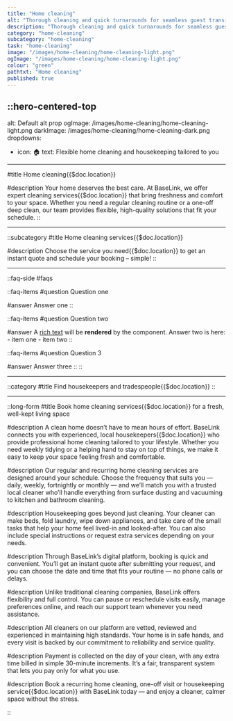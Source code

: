 ```yaml
---
title: "Home cleaning"
alt: "Thorough cleaning and quick turnarounds for seamless guest transitions"
description: "Thorough cleaning and quick turnarounds for seamless guest transitions"
category: "home-cleaning"
subcategory: "home-cleaning"
task: "home-cleaning"
image: "/images/home-cleaning/home-cleaning-light.png"
ogImage: "/images/home-cleaning/home-cleaning-light.png"
colour: "green"
pathtxt: "Home cleaning"
published: true
---
```


::hero-centered-top
---
alt: Default alt prop
ogImage: /images/home-cleaning/home-cleaning-light.png
darkImage: /images/home-cleaning/home-cleaning-dark.png
dropdowns:
  - icon: 🏠
    text: Flexible home cleaning and housekeeping tailored to you
---
#title
Home cleaning{{$doc.location}}

#description
Your home deserves the best care. At BaseLink, we offer expert cleaning services{{$doc.location}} that bring freshness and comfort to your space. Whether you need a regular cleaning routine or a one-off deep clean, our team provides flexible, high-quality solutions that fit your schedule.
::

---

::subcategory
#title
Home cleaning services{{$doc.location}}

#description
Choose the service you need{{$doc.location}} to get an instant quote and schedule your booking – simple!
::

---

::faq-side
#faqs

  ::faq-items
  #question
  Question one

  #answer
  Answer one
  ::

  ::faq-items
  #question
  Question two

  #answer
  A [rich text](/services/commercial-cleaning) will be **rendered** by the component.
  Answer two is here:
    - item one
    - item two
  ::

  ::faq-items
  #question
  Question 3

  #answer
  Answer three
  ::
::

---

::category
#title
Find housekeepers and tradespeople{{$doc.location}}
::

---

::long-form
#title
Book home cleaning services{{$doc.location}} for a fresh, well-kept living space

#description
A clean home doesn’t have to mean hours of effort. BaseLink connects you with experienced, local housekeepers{{$doc.location}} who provide professional home cleaning tailored to your lifestyle. Whether you need weekly tidying or a helping hand to stay on top of things, we make it easy to keep your space feeling fresh and comfortable.

#description
Our regular and recurring home cleaning services are designed around your schedule. Choose the frequency that suits you — daily, weekly, fortnightly or monthly — and we’ll match you with a trusted local cleaner who’ll handle everything from surface dusting and vacuuming to kitchen and bathroom cleaning.

#description
Housekeeping goes beyond just cleaning. Your cleaner can make beds, fold laundry, wipe down appliances, and take care of the small tasks that help your home feel lived-in and looked-after. You can also include special instructions or request extra services depending on your needs.

#description
Through BaseLink’s digital platform, booking is quick and convenient. You’ll get an instant quote after submitting your request, and you can choose the date and time that fits your routine — no phone calls or delays.

#description
Unlike traditional cleaning companies, BaseLink offers flexibility and full control. You can pause or reschedule visits easily, manage preferences online, and reach our support team whenever you need assistance.

#description
All cleaners on our platform are vetted, reviewed and experienced in maintaining high standards. Your home is in safe hands, and every visit is backed by our commitment to reliability and service quality.

#description
Payment is collected on the day of your clean, with any extra time billed in simple 30-minute increments. It’s a fair, transparent system that lets you pay only for what you use.

#description
Book a recurring home cleaning, one-off visit or housekeeping service{{$doc.location}} with BaseLink today — and enjoy a cleaner, calmer space without the stress.

::
